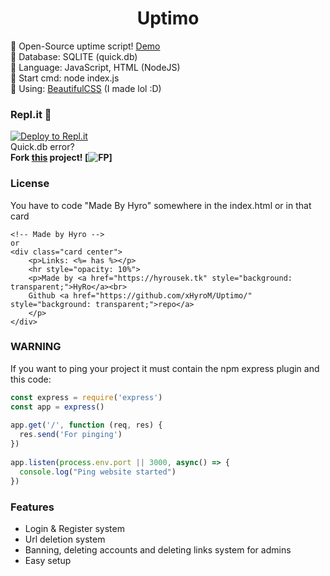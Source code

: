 <div align="center">
   <h1>Uptimo</h1>
 </div>
 
🍭 Open-Source uptime script! [Demo](https://uptime.hyrousek.tk/)<br>
🍬 Database: SQLITE (quick.db)<br>
🍫 Language: JavaScript, HTML (NodeJS)<br>
🧁 Start cmd: node index.js<br>
🍩 Using: <a href="https://dev.hyrousek.tk">BeautifulCSS</a> (I made lol :D)

### Repl.it 💼
[![Deploy to Repl.it](https://repl.it/badge/github/xHyroM/uptimo)](https://repl.it/github/xHyroM/uptimo)
<br>
Quick.db error?<br>
<b>Fork <a href="https://repl.it/@xHyroM/Uptimo">this</a> project! [![FP](https://imgur.com/ASCKbYc.png)]</b>

### License
You have to code "Made By Hyro" somewhere in the index.html or in that card 
```
<!-- Made by Hyro -->
or 
<div class="card center">
    <p>Links: <%= has %></p>
    <hr style="opacity: 10%">
    <p>Made by <a href="https://hyrousek.tk" style="background: transparent;">HyRo</a><br>
    Github <a href="https://github.com/xHyroM/Uptimo/" style="background: transparent;">repo</a>
    </p>
</div>
```

### WARNING
If you want to ping your project it must contain the npm express plugin and this code:
```js
const express = require('express')
const app = express()
 
app.get('/', function (req, res) {
  res.send('For pinging')
})
 
app.listen(process.env.port || 3000, async() => {
  console.log("Ping website started")
})
```

### Features
- Login & Register system
- Url deletion system
- Banning, deleting accounts and deleting links system for admins
- Easy setup
